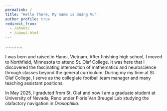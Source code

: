 ```yaml
---
permalink: /
title: "Hello There, My name is Quang Vu"
author_profile: true
redirect_from: 
  - /about/
  - /about.html
---
```


======



I was born and raised in Hanoi, Vietnam. After finishing high school, I moved to Northfield, Minnesota to attend St. Olaf College. It was here that I discovered the fascinating intersection of mathematics and neuroscience through classes beyond the general curriculum. During my my time at St. Olaf College, I serve as the collegiate football team manager and many teaching assistant positions.

In May 2025, I graduted from St. Olaf and now I am a graduate student at University of Nevada, Reno under Floris Van Breugel Lab studying the olafactory navigation in _Drosophilla_.


